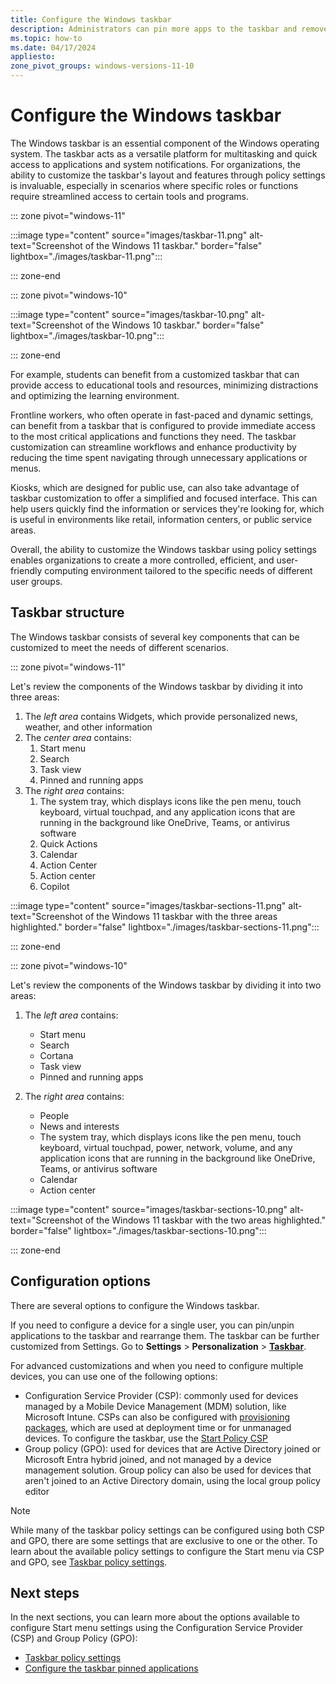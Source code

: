 ```yaml
---
title: Configure the Windows taskbar
description: Administrators can pin more apps to the taskbar and remove default pinned apps from the taskbar by adding a section to a layout modification XML file.
ms.topic: how-to
ms.date: 04/17/2024
appliesto:
zone_pivot_groups: windows-versions-11-10
---
```


# Configure the Windows taskbar

The Windows taskbar is an essential component of the Windows operating system. The taskbar acts as a versatile platform for multitasking and quick access to applications and system notifications. For organizations, the ability to customize the taskbar's layout and features through policy settings is invaluable, especially in scenarios where specific roles or functions require streamlined access to certain tools and programs.

::: zone pivot="windows-11"

:::image type="content" source="images/taskbar-11.png" alt-text="Screenshot of the Windows 11 taskbar." border="false" lightbox="./images/taskbar-11.png":::

::: zone-end

::: zone pivot="windows-10"

:::image type="content" source="images/taskbar-10.png" alt-text="Screenshot of the Windows 10 taskbar." border="false" lightbox="./images/taskbar-10.png":::

::: zone-end

For example, students can benefit from a customized taskbar that can provide access to educational tools and resources, minimizing distractions and optimizing the learning environment.

Frontline workers, who often operate in fast-paced and dynamic settings, can benefit from a taskbar that is configured to provide immediate access to the most critical applications and functions they need. The taskbar customization can streamline workflows and enhance productivity by reducing the time spent navigating through unnecessary applications or menus.

Kiosks, which are designed for public use, can also take advantage of taskbar customization to offer a simplified and focused interface. This can help users quickly find the information or services they're looking for, which is useful in environments like retail, information centers, or public service areas.

Overall, the ability to customize the Windows taskbar using policy settings enables organizations to create a more controlled, efficient, and user-friendly computing environment tailored to the specific needs of different user groups.

## Taskbar structure

The Windows taskbar consists of several key components that can be customized to meet the needs of different scenarios.

::: zone pivot="windows-11"

Let's review the components of the Windows taskbar by dividing it into three areas:

1. The *left area* contains Widgets, which provide personalized news, weather, and other information
1. The *center area* contains:
    1. Start menu
    1. Search
    1. Task view
    1. Pinned and running apps
1. The *right area* contains:
    1. The system tray, which displays icons like the pen menu, touch keyboard, virtual touchpad, and any application icons that are running in the background like OneDrive, Teams, or antivirus software
    1. Quick Actions
    1. Calendar
    1. Action Center
    1. Action center
    1. Copilot

:::image type="content" source="images/taskbar-sections-11.png" alt-text="Screenshot of the Windows 11 taskbar with the three areas highlighted." border="false" lightbox="./images/taskbar-sections-11.png":::

::: zone-end

::: zone pivot="windows-10"

Let's review the components of the Windows taskbar by dividing it into two areas:

1. The *left area* contains:
    - Start menu
    - Search
    - Cortana
    - Task view
    - Pinned and running apps

1. The *right area* contains:
    - People
    - News and interests
    - The system tray, which displays icons like the pen menu, touch keyboard, virtual touchpad, power, network, volume, and any application icons that are running in the background like OneDrive, Teams, or antivirus software
    - Calendar
    - Action center

:::image type="content" source="images/taskbar-sections-10.png" alt-text="Screenshot of the Windows 11 taskbar with the two areas highlighted." border="false" lightbox="./images/taskbar-sections-10.png":::

::: zone-end

## Configuration options

There are several options to configure the Windows taskbar.

If you need to configure a device for a single user, you can pin/unpin applications to the taskbar and rearrange them. The taskbar can be further customized from Settings. Go to **Settings** > **Personalization** > **[Taskbar](ms-settings:taskbar)**.

For advanced customizations and when you need to configure multiple devices, you can use one of the following options:

- Configuration Service Provider (CSP): commonly used for devices managed by a Mobile Device Management (MDM) solution, like Microsoft Intune. CSPs can also be configured with [provisioning packages](../provisioning-packages/how-it-pros-can-use-configuration-service-providers.md#csps-in-windows-configuration-designer), which are used at deployment time or for unmanaged devices. To configure the taskbar, use the [Start Policy CSP][WIN-1]
- Group policy (GPO): used for devices that are Active Directory joined or Microsoft Entra hybrid joined, and not managed by a device management solution. Group policy can also be used for devices that aren't joined to an Active Directory domain, using the local group policy editor

> [!NOTE]
> While many of the taskbar policy settings can be configured using both CSP and GPO, there are some settings that are exclusive to one or the other. To learn about the available policy settings to configure the Start menu via CSP and GPO, see [Taskbar policy settings](policy-settings.md).

## Next steps

In the next sections, you can learn more about the options available to configure Start menu settings using the Configuration Service Provider (CSP) and Group Policy (GPO):

- [Taskbar policy settings](policy-settings.md)
- [Configure the taskbar pinned applications](pinned-apps.md)

<!--links-->

[WIN-1]: /windows/client-management/mdm/policy-csp-start
